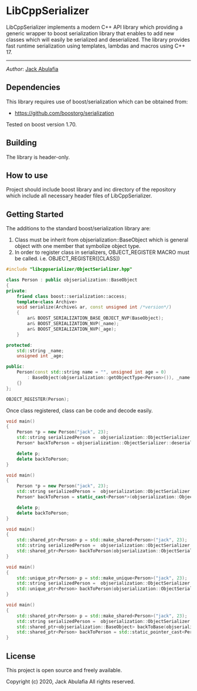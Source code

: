 # LibCppSerializer
LibCppSerializer implements a modern C++ API library which providing a generic wrapper to boost serialization library that enables to add
new classes which will easily be serialized and deserialized. 
The library provides fast runtime serialization using templates, lambdas and macros using C++ 17.

----
*Author*:      [Jack Abulafia](https://www.linkedin.com/in/jack-abulafia-463a23199/)

## Dependencies
This library requires use of boost/serialization which can be obtained from:
* <https://github.com/boostorg/serialization>

Tested on boost version 1.70.

## Building 
The library is header-only. 

## How to use
Project should include boost library and inc directory of the repository which include all necessary header files of LibCppSerializer.

## Getting Started
The additions to the standard boost/serialization library are:
1) Class must be inherit from objserialization::BaseObject which is general object with one member that symbolize object type.
2) In order to register class in serializers, OBJECT_REGISTER MACRO must be called. i.e. OBJECT_REGISTER([CLASS])
```cpp
#include "libcppserializer/ObjectSerializer.hpp"

class Person : public objserialization::BaseObject
{
private:
	friend class boost::serialization::access;
	template<class Archive>
	void serialize(Archive& ar, const unsigned int /*version*/)
	{
		ar& BOOST_SERIALIZATION_BASE_OBJECT_NVP(BaseObject);
		ar& BOOST_SERIALIZATION_NVP(_name);
		ar& BOOST_SERIALIZATION_NVP(_age);
	}

protected:
	std::string _name;
	unsigned int _age;

public:
	Person(const std::string name = "", unsigned int age = 0)
		: BaseObject(objserialization::getObjectType<Person>()), _name(name), _age(age)
	{}
};

OBJECT_REGISTER(Person);
```

Once class registered, class can be code and decode easily.
```cpp
void main()
{
	Person *p = new Person("jack", 23);
	std::string serializedPerson =  objserialization::ObjectSerializer::serialize(p);
	Person* backToPerson = objserialization::ObjectSerializer::deserialize<Person>(serializedPerson);

	delete p;
	delete backToPerson;
}
```
```cpp
void main()
{
	Person *p = new Person("jack", 23);
	std::string serializedPerson =  objserialization::ObjectSerializer::serialize(p);
	Person* backToPerson = static_cast<Person*>(objserialization::ObjectSerializer::deserialize(serializedPerson));

	delete p;
	delete backToPerson;
}
```
```cpp
void main()
{
	std::shared_ptr<Person> p = std::make_shared<Person>("jack", 23);
	std::string serializedPerson =  objserialization::ObjectSerializer::serialize(p);
	std::shared_ptr<Person> backToPerson(objserialization::ObjectSerializer::deserialize<Person>(serializedPerson));
}
```
```cpp
void main()
{
	std::unique_ptr<Person> p = std::make_unique<Person>("jack", 23);
	std::string serializedPerson =  objserialization::ObjectSerializer::serialize(p);
	std::unique_ptr<Person> backToPerson(objserialization::ObjectSerializer::deserialize<Person>(serializedPerson));
}
```
```cpp
void main()
{
	std::shared_ptr<Person> p = std::make_shared<Person>("jack", 23);
	std::string serializedPerson =  objserialization::ObjectSerializer::serialize(p);
	std::shared_ptr<objserialization::BaseObject> backToBase(objserialization::ObjectSerializer::deserialize(serializedPerson));
	std::shared_ptr<Person> backToPerson = std::static_pointer_cast<Person>(std::move(backToBase));
}
```


## License 
This project is open source and freely available.

  Copyright (c) 2020, Jack Abulafia 
  All rights reserved.


